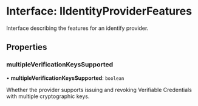 # Interface: IIdentityProviderFeatures

Interface describing the features for an identify provider.

## Properties

### multipleVerificationKeysSupported

• **multipleVerificationKeysSupported**: `boolean`

Whether the provider supports issuing and revoking Verifiable Credentials
with multiple cryptographic keys.

